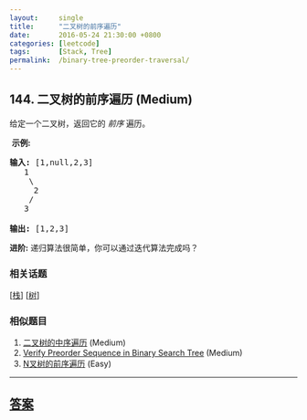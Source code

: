 ```yaml
---
layout:     single
title:      "二叉树的前序遍历"
date:       2016-05-24 21:30:00 +0800
categories: [leetcode]
tags:       [Stack, Tree]
permalink:  /binary-tree-preorder-traversal/
---
```


## 144. 二叉树的前序遍历 (Medium)

<p>给定一个二叉树，返回它的&nbsp;<em>前序&nbsp;</em>遍历。</p>

<p>&nbsp;<strong>示例:</strong></p>

<pre><strong>输入:</strong> [1,null,2,3]  
   1
    \
     2
    /
   3 

<strong>输出:</strong> [1,2,3]
</pre>

<p><strong>进阶:</strong>&nbsp;递归算法很简单，你可以通过迭代算法完成吗？</p>

### 相关话题
  [[栈](https://github.com/openset/leetcode/tree/master/tag/stack/README.md)]
  [[树](https://github.com/openset/leetcode/tree/master/tag/tree/README.md)]

### 相似题目
  1. [二叉树的中序遍历](/binary-tree-inorder-traversal) (Medium)
  1. [Verify Preorder Sequence in Binary Search Tree](/verify-preorder-sequence-in-binary-search-tree) (Medium)
  1. [N叉树的前序遍历](/n-ary-tree-preorder-traversal) (Easy)

---

## [答案](https://github.com/openset/leetcode/tree/master/problems/binary-tree-preorder-traversal)
